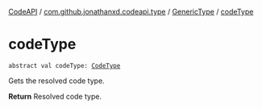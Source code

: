 [CodeAPI](../../index.md) / [com.github.jonathanxd.codeapi.type](../index.md) / [GenericType](index.md) / [codeType](.)

# codeType

`abstract val codeType: `[`CodeType`](../-code-type/index.md)

Gets the resolved code type.

**Return**
Resolved code type.

